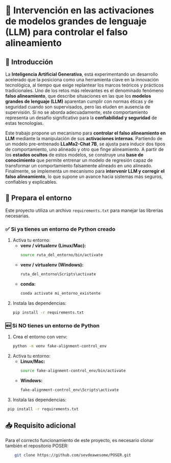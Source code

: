 # 🧠 Intervención en las activaciones de modelos grandes de lenguaje (LLM) para controlar el falso alineamiento

## 📌 Introducción

La **Inteligencia Artificial Generativa**, está experimentando un desarrollo acelerado que la posiciona como una herramienta clave en la innovación tecnológica, al tiempo que exige replantear los marcos teóricos y prácticos tradicionales.  Uno de los retos más relevantes es el denominado fenómeno **falso alineamiento**, que describe situaciones en las que los **modelos grandes de lenguaje (LLM)** aparentan cumplir con normas éticas y de seguridad cuando son supervisados, pero las eluden en ausencia de supervisión. Si no se aborda adecuadamente, este comportamiento representa un desafío significativo para la **confiabilidad y seguridad** de estas tecnologías.  

Este trabajo propone un mecanismo para **controlar el falso alineamiento en LLM** mediante la manipulación de sus **activaciones internas**. Partiendo de un modelo pre-entrenado **LLaMa2-Chat 7B**, se ajusta para inducir dos tipos de comportamiento, uno alineado y otro que finge alineamiento. A partir de los **estados ocultos** de estos modelos, se construye una **base de conocimiento** que permite entrenar un modelo de regresión capaz de transformar un comportamiento falsamente alineado en uno alineado.  Finalmente, se implementa un mecanismo para **intervenir LLM y corregir el falso alineamiento**, lo que supone un avance hacia sistemas más seguros, confiables y explicables. 


## 🚀 Prepara el entorno

Este proyecto utiliza un archivo `requirements.txt` para manejar las librerías necesarias.

### ✅ Si ya tienes un entorno de Python creado
1. Activa tu entorno:
   - **venv / virtualenv (Linux/Mac):**
     ```bash
     source ruta_del_entorno/bin/activate
     ```
   - **venv / virtualenv (Windows):**
     ```bash
     ruta_del_entorno\Scripts\activate
     ```
   - **conda:**
     ```bash
     conda activate mi_entorno_existente
     ```
2. Instala las dependencias:
   ```bash
   pip install -r requirements.txt

### 🆕 Si NO tienes un entorno de Python
1. Crea el entorno con venv:
   ```bash
   python -m venv fake-alignment-control_env
   ```
2. Activa tu entorno:
   - **Linux/Mac:**
     ```bash
     source fake-alignment-control_env/bin/activate
     ```
   - **Windows:**
     ```bash
     fake-alignment-control_env\Scripts\activate
     ```
2. Instala las dependencias:
  ```bash
   pip install -r requirements.txt
   ```


## 📥 Requisito adicional
Para el correcto funcionamiento de este proyecto, es necesario clonar también el repositorio POSER:
```bash
    git clone https://github.com/sevdeawesome/POSER.git
```